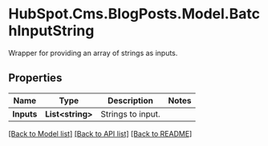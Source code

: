 # HubSpot.Cms.BlogPosts.Model.BatchInputString
Wrapper for providing an array of strings as inputs.

## Properties

Name | Type | Description | Notes
------------ | ------------- | ------------- | -------------
**Inputs** | **List&lt;string&gt;** | Strings to input. | 

[[Back to Model list]](../README.md#documentation-for-models) [[Back to API list]](../README.md#documentation-for-api-endpoints) [[Back to README]](../README.md)

